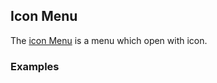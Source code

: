 ## Icon Menu

The [icon Menu](https://material.google.com/components/menus.html#menus-usage) is a menu which open with icon.

### Examples
